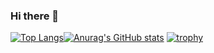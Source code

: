 ### Hi there 👋

[![Top Langs](https://github-readme-stats.vercel.app/api/top-langs/?username=mcnLeandro&layout=compact&theme=dracula)](https://github.com/anuraghazra/github-readme-stats)[![Anurag's GitHub stats](https://github-readme-stats.vercel.app/api?username=mcnLeandro&theme=dracula)](https://github.com/anuraghazra/github-readme-stats)
[![trophy](https://github-profile-trophy.vercel.app/?username=mcnLeandro&column=8&theme=onedark)](https://github.com/ryo-ma/github-profile-trophy)
